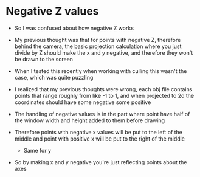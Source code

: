 # Negative Z values
* So I was confused about how negative Z works
* My previous thought was that for points with negative Z, therefore behind 
the camera, the basic projection calculation where you just divide by Z should
make the x and y negative, and therefore they won't be drawn to the screen
* When I tested this recently when working with culling this wasn't the case,
which was quite puzzling

* I realized that my previous thoughts were wrong, each obj file contains points
that range roughly from like -1 to 1, and when projected to 2d the coordinates
should have some negative some positive
* The handling of negative values is in the part where point have half of the
window width and height added to them before drawing
* Therefore points with negative x values will be put to the left of the middle
and point with positive x will be put to the right of the middle
    * Same for y
* So by making x and y negative you're just reflecting points about the axes
